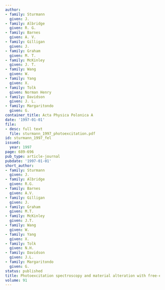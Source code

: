 ```yaml
---
author:
- family: Sturmann
  given: J.
- family: Albridge
  given: R. G.
- family: Barnes
  given: A. V.
- family: Gilligan
  given: J.
- family: Graham
  given: M. T.
- family: McKinley
  given: J. T.
- family: Wang
  given: W.
- family: Yang
  given: X.
- family: Tolk
  given: Norman Henry
- family: Davidson
  given: J. L.
- family: Margaritondo
  given: G.
container_title: Acta Physica Polonica A
date: '1997-01-01'
file:
- desc: full text
  file: sturmann_1997_photoexcitation.pdf
id: sturmann_1997_fel
issued:
  year: 1997
page: 689-696
pub_type: article-journal
pubdate: '1997-01-01'
short_author:
- family: Sturmann
  given: J.
- family: Albridge
  given: R.G.
- family: Barnes
  given: A.V.
- family: Gilligan
  given: J.
- family: Graham
  given: M.T.
- family: McKinley
  given: J.T.
- family: Wang
  given: W.
- family: Yang
  given: X.
- family: Tolk
  given: N.H.
- family: Davidson
  given: J.L.
- family: Margaritondo
  given: G.
status: published
title: Photoexcitation spectroscopy and material alteration with free-electron laser
volume: 91
---
```

